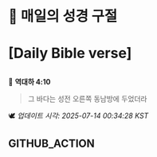 # 🙏 매일의 성경 구절
# [Daily Bible verse]
##
<!-- START_BIBLE_VERSE -->
📖 **역대하 4:10**
> 그 바다는 성전 오른쪽 동남방에 두었더라

🕊️ _업데이트 시각: 2025-07-14 00:34:28 KST_
  <!-- END_BIBLE_VERSE -->
## GITHUB_ACTION
